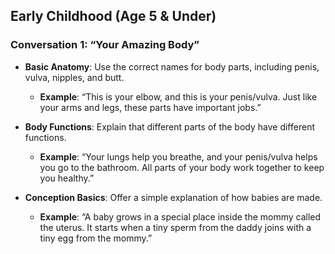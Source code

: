 ## **Early Childhood (Age 5 & Under)**

### **Conversation 1: “Your Amazing Body”**
- **Basic Anatomy**: Use the correct names for body parts, including penis, vulva, nipples, and butt.
  - **Example**: “This is your elbow, and this is your penis/vulva. Just like your arms and legs, these parts have important jobs.”

- **Body Functions**: Explain that different parts of the body have different functions. 
  - **Example**: “Your lungs help you breathe, and your penis/vulva helps you go to the bathroom. All parts of your body work together to keep you healthy.”

- **Conception Basics**: Offer a simple explanation of how babies are made.
  - **Example**: “A baby grows in a special place inside the mommy called the uterus. It starts when a tiny sperm from the daddy joins with a tiny egg from the mommy.”
